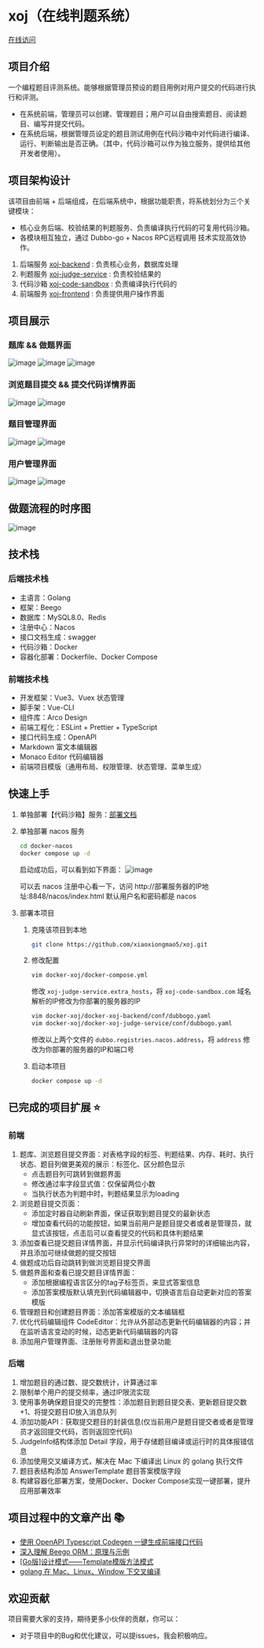 # xoj（在线判题系统）

[在线访问](http://60.204.157.168:8088/user/login)

## 项目介绍

一个编程题目评测系统。能够根据管理员预设的题目用例对用户提交的代码进行执行和评测。

* 在系统前端，管理员可以创建、管理题目；用户可以自由搜索题目、阅读题目、编写并提交代码。
* 在系统后端，根据管理员设定的题目测试用例在代码沙箱中对代码进行编译、运行、判断输出是否正确。（其中，代码沙箱可以作为独立服务，提供给其他开发者使用）。

## 项目架构设计

该项目由前端 + 后端组成，在后端系统中，根据功能职责，将系统划分为三个关键模块：

* 核心业务后端、校验结果的判题服务、负责编译执行代码的可复用代码沙箱。
* 各模块相互独立，通过 Dubbo-go + Nacos RPC远程调用 技术实现高效协作。


1. 后端服务 [xoj-backend](https://github.com/xiaoxiongmao5/xoj-backend) : 负责核心业务，数据库处理
2. 判题服务 [xoj-judge-service](https://github.com/xiaoxiongmao5/xoj-judge-service) : 负责校验结果的
3. 代码沙箱 [xoj-code-sandbox](https://github.com/xiaoxiongmao5/xoj-code-sandbox) : 负责编译执行代码的
4. 前端服务 [xoj-frontend](https://github.com/xiaoxiongmao5/xoj-frontend) : 负责提供用户操作界面

## 项目展示

### 题库 && 做题界面

![image](https://github.com/xiaoxiongmao5/xoj/assets/25204083/82819371-d332-4b10-aafc-eb795fe11242)
![image](https://github.com/xiaoxiongmao5/xoj/assets/25204083/41de23b4-b020-4a40-b3aa-cf8f043ff36c)
![image](https://github.com/xiaoxiongmao5/xoj/assets/25204083/5e52cc12-d585-4862-bc2e-ee098a8df6b0)

### 浏览题目提交 && 提交代码详情界面
![image](https://github.com/xiaoxiongmao5/xoj/assets/25204083/11db8d5a-3a04-4f00-819d-38e662546b3a)
![image](https://github.com/xiaoxiongmao5/xoj/assets/25204083/1278a4e0-4c67-4634-a4f4-1df74d9ddc15)

### 题目管理界面
![image](https://github.com/xiaoxiongmao5/xoj/assets/25204083/ee6819fc-7641-4ba5-94a4-4f6a1ffebb34)
![image](https://github.com/xiaoxiongmao5/xoj/assets/25204083/1b43e902-2ed3-4fe0-b28c-1f5789878635)

### 用户管理界面
![image](https://github.com/xiaoxiongmao5/xoj/assets/25204083/b9d8ad60-e3fb-4d3f-b07b-199ddfab5880)
![image](https://github.com/xiaoxiongmao5/xoj/assets/25204083/b29f4a59-0d7e-47fc-b239-88ca4afeb0eb)


## 做题流程的时序图

![image](https://github.com/xiaoxiongmao5/xoj/assets/25204083/d2207197-325a-4ddf-b88d-e4454d5eece1)

## 技术栈

### 后端技术栈

* 主语言：Golang
* 框架：Beego
* 数据库：MySQL8.0、Redis
* 注册中心：Nacos
* 接口文档生成：swagger
* 代码沙箱：Docker
* 容器化部署：Dockerfile、Docker Compose

### 前端技术栈

* 开发框架：Vue3、Vuex 状态管理
* 脚手架：Vue-CLI
* 组件库：Arco Design
* 前端工程化：ESLint + Prettier + TypeScript
* 接口代码生成：OpenAPI
* Markdown 富文本编辑器
* Monaco Editor 代码编辑器
* 前端项目模版（通用布局、权限管理、状态管理、菜单生成）

## 快速上手

1. 单独部署【代码沙箱】服务：[部署文档](https://github.com/xiaoxiongmao5/xoj-code-sandbox/tree/main#readme)
2. 单独部署 nacos 服务
    ```bash
    cd docker-nacos
    docker compose up -d
    ```
    启动成功后，可以看到如下界面：
    ![image](https://github.com/xiaoxiongmao5/xoj/assets/25204083/33068608-ca00-4d65-9a6a-cad0cba9f100)
  
    可以去 nacos 注册中心看一下，访问 http://部署服务器的IP地址:8848/nacos/index.html
    默认用户名和密码都是 nacos
4. 部署本项目
   1. 克隆该项目到本地
       ```bash
       git clone https://github.com/xiaoxiongmao5/xoj.git
       ```
   3. 修改配置
       ```bash
       vim docker-xoj/docker-compose.yml
       ```
       修改 `xoj-judge-service.extra_hosts`，将 `xoj-code-sandbox.com` 域名解析的IP修改为你部署的服务器的IP
  
       ```bash
       vim docker-xoj/docker-xoj-backend/conf/dubbogo.yaml
       vim docker-xoj/docker-xoj-judge-service/conf/dubbogo.yaml
       ```
       修改以上两个文件的 `dubbo.registries.nacos.address`，将 `address` 修改为你部署的服务器的IP和端口号
   5. 启动本项目
       ```bash
       docker compose up -d
       ```

## 已完成的项目扩展 ⭐

### 前端
1. 题库、浏览题目提交界面：对表格字段的标签、判题结果、内存、耗时、执行状态、题目列做更美观的展示：标签化、区分颜色显示
    * 点击题目列可跳转到做题界面
    * 修改通过率字段显式值：仅保留两位小数
    * 当执行状态为判题中时，判题结果显示为loading
2. 浏览题目提交页面：
    * 添加定时器自动刷新界面，保证获取到题目提交的最新状态
    * 增加查看代码的功能按钮，如果当前用户是题目提交者或者是管理员，就显式该按钮，点击后可以查看提交的代码和具体判题结果
6. 添加查看已提交题目详情界面，并显示代码编译执行异常时的详细输出内容，并且添加可继续做题的提交按钮
7. 做题成功后自动跳转到做浏览题目提交界面
8. 做题界面和查看已提交题目详情界面：
    * 添加根据编程语言区分的tag子标签页，来显式答案信息
    * 添加答案模版默认填充到代码编辑器中，切换语言后自动更新对应的答案模版
11. 管理题目和创建题目界面：添加答案模版的文本编辑框
12. 优化代码编辑组件 CodeEditor：允许从外部动态更新代码编辑器的内容；并在监听语言变动的时候，动态更新代码编辑器的内容
13. 添加用户管理界面、注册账号界面和退出登录功能

### 后端
1. 增加题目的通过数、提交数统计，计算通过率
2. 限制单个用户的提交频率，通过IP限流实现
3. 使用事务确保题目提交的完整性：添加题目到题目提交表、更新题目提交数+1、将提交题目ID放入消息队列
4. 添加功能API：获取提交题目的封装信息(仅当前用户是题目提交者或者是管理员才返回提交代码，否则返回空代码)
5. JudgeInfo结构体添加 Detail 字段，用于存储题目编译或运行时的具体报错信息
6. 添加使用交叉编译方式，解决在 Mac 下编译出 Linux 的 golang 执行文件
7. 题目表结构添加 AnswerTemplate 题目答案模版字段
8. 构建容器化部署方案，使用Docker、Docker Compose实现一键部署，提升应用部署效率

## 项目过程中的文章产出 📚

* [使用 OpenAPI Typescript Codegen 一键生成前端接口代码](https://blog.csdn.net/trinityleo5/article/details/133282852?spm=1001.2014.3001.5502)
* [深入理解 Beego ORM：原理与示例](https://blog.csdn.net/trinityleo5/article/details/133385516?spm=1001.2014.3001.5502)
* [[Go版]设计模式——Template模版方法模式](https://blog.csdn.net/trinityleo5/article/details/133589082?spm=1001.2014.3001.5502)
* [golang 在 Mac、Linux、Window 下交叉编译](https://blog.csdn.net/trinityleo5/article/details/133892935)

## 欢迎贡献

项目需要大家的支持，期待更多小伙伴的贡献，你可以：

* 对于项目中的Bug和优化建议，可以提issues，我会积极响应。
